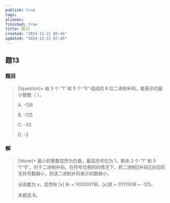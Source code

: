 ```yaml
---
publish: true
tags: 
aliases: 
finished: true
title: 题13
created: "2024-11-21 06:46"
updated: "2024-11-21 07:40"
---
```

## 题13
### 题目
> [!question]+
> 由 3 个 “1” 和 5 个 “0” 组成的 8 位二进制补码，能表示的最小整数（ ）。
> 
> A. -126
> 
> B. -125
> 
> C. -32
> 
> D. -3
### 解
> [!done]+
> 最小的整数显然为负数，最高符号位为 1，剩余 2 个 “1” 和 5 个“0”，对于二进制补码，在符号位相同的情况下，若二进制[[补码]]对应的无符号数越小，则该二进制补码表示的数越小。
> 
> 设该数为 x，显然有 [x] 补 = 10000011B，[x]原 = 11111101B = -125。
> 
> 本题选 B。
